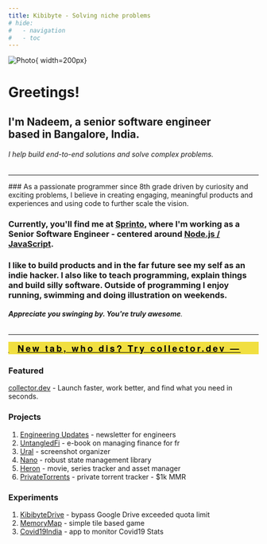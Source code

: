 ```yaml
---
title: Kibibyte - Solving niche problems
# hide:
#   - navigation
#   - toc
---
```


<style>
  @media (min-width: 768px) {
    .md-sidebar {
      visibility: hidden;
    }
  }

.marquee {
height: 25px;
width: 100%;
overflow: hidden;
position: relative;
	font-family: 'Helvetica Neue', Arial;
	font-size: 18px;
	letter-spacing: 3.3px;
	font-weight: bold;
}

.marquee a {
  color:black
}


.marquee div {
display: block;
width: 200%;
height: 30px;
background-color: #F1DF40;
position: absolute;
overflow: hidden;
animation: marquee 5s linear infinite;
}

.marquee span {
float: left;
width: 50%;
}

@keyframes marquee {
0% { right: 0; }
100% { right: -100%; }
}
</style>

![Photo](https://res.cloudinary.com/kibibyte/image/upload/v1703282001/Avatar-png.png){ width=200px}
<b><h1>Greetings!</h1></b>

## I'm **Nadeem**, a **senior software engineer** <br/> based in Bangalore, India.

###### I help build end-to-end solutions and solve complex problems.

<hr>
### As a passionate programmer since 8th grade driven by curiosity and exciting problems, I believe in creating engaging, meaningful products and experiences and using code to further scale the vision.

### Currently, you'll find me at **[Sprinto](https://www.sprinto.com)**, where I'm working as a Senior Software Engineer - centered around **[Node.js / JavaScript](garage.md)**.

### I like to build products and in the far future see my self as an indie hacker. I also like to teach programming, explain things and build silly software. Outside of programming I enjoy running, swimming and doing illustration on weekends.

###### _**Appreciate you swinging by. You're truly awesome**_.

<hr>
<div class="marquee">
  <div>
    <span><a href="https://www.collector.dev">collector.dev is in beta — built with love, shipped with anxiety. 🚀</a></span>
    <span><a href="https://www.collector.dev">New tab, who dis? Try collector.dev — your dev brain's launchpad. 🧠</a></span>
    <span><a href="https://www.collector.dev">Tabs are temporary, collector.dev is forever. ✨</a></span>
    <span><a href="https://www.collector.dev">Stop googling "UUID generator" — just use collector.dev. 🔁</a></span>
    <span><a href="https://www.collector.dev">Console. Playground. Bookmarks. All in one tab. 🧰</a></span>
    <span><a href="https://www.collector.dev">Zero distractions, just dev things — collector.dev is live. 💻</a></span>
    <span><a href="https://www.collector.dev">A smarter new tab for devs who ship. Try collector.dev → 🔧</a></span>
    <span><a href="https://www.collector.dev">Built by a dev who forgot to market it. You’re here early. 😅</a></span>
  </div>
</div>

### Featured

[collector.dev](https://engg-updates.com/) - Launch faster, work better, and find what you need in seconds.

### Projects

1. [Engineering Updates](https://engg-updates.com/) - newsletter for engineers
3. [UntangledFi](https://untangledfi.com/) - e-book on managing finance for fr
4. [Ural](https://github.com/purplecandy/ural) - screenshot organizer
5. [Nano](https://github.com/purplecandy/nano) - robust state management library
6. [Heron](https://play.google.com/store/apps/details?id=in.kibibyte.heron) - movie, series tracker and asset manager
7. [PrivateTorrents]() - private torrent tracker - $1k MMR

### Experiments

1. [KibibyteDrive](https://github.com/purplecandy/kibibytedrive) - bypass Google Drive exceeded quota limit
2. [MemoryMap](https://github.com/purplecandy/memorymap) - simple tile based game
3. [Covid19India](https://github.com/purplecandy/covid19india) - app to monitor Covid19 Stats
